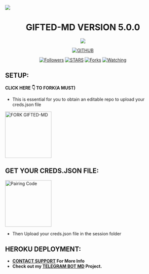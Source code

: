 <a><img src='https://i.imgur.com/LyHic3i.gif'/></a>
<h1 align="center"> GIFTED-MD VERSION 5.0.0  </h1>
<p align="center"> 
  <a><img src='https://i.imgur.com/LyHic3i.gif'/></a>

  <p align="center">
<a href="https://github.com/mouricedevs"><img title="GITHUB" src="https://img.shields.io/badge/GITHUB-GIFTED TECH-red.svg?style=for-the-badge&logo=github"></a>
<p/>
<p align="center">
<a href="https://github.com/mouricedevs?tab=followers"><img title="Followers" src="https://img.shields.io/github/followers/mouricedevs?label=Followers&style=social"></a>
<a href="https://github.com/mouricedevs/gifted-md/stargazers/"><img title="STARS" src="https://img.shields.io/github/stars/mouricedevs/gifted-md?&style=social"></a>
<a href="https://github.com/mouricedevs/gifted-md/network/members"><img title="Forks" src="https://img.shields.io/github/forks/mouricedevs/gifted-md?style=social"></a>
<a href="https://github.com/mouricedevs/gifted-md/watchers"><img title="Watching" src="https://img.shields.io/github/watchers/mouricedevs/gifted-md?label=Watching&style=social"></a>
  
## SETUP:

**CLICK HERE 👇 TO FORK(A MUST)**
- This is essential for you to obtain an editable repo to upload your creds.json file

<a href="https://github.com/mouricedevs/gifted-md/fork"><img src="https://img.shields.io/badge/FORK%20REPO%20HERE-purple" alt="FORK GIFTED-MD" width="150"></a>

## GET YOUR CREDS.JSON FILE: 


<a href="https://github.com/mouricedevs/creds-paircode"><img src="https://img.shields.io/badge/PAIRING%20CODE-green" alt="Pairing Code" width="150"></a>

- Then Upload your creds.json file in the session folder

## HEROKU DEPLOYMENT:


- **[CONTACT SUPPORT](https://t.me/mouricedevs) For More Info**
- **Check out my [TELEGRAM BOT MD](https://web.giftedtechnexus.co.ke/bots/tg-bot) Project.**
